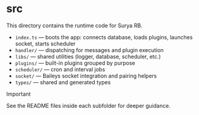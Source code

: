 # src

This directory contains the runtime code for Surya RB.

- `index.ts` — boots the app: connects database, loads plugins, launches socket, starts scheduler
- `handler/` — dispatching for messages and plugin execution
- `libs/` — shared utilities (logger, database, scheduler, etc.)
- `plugins/` — built-in plugins grouped by purpose
- `scheduler/` — cron and interval jobs
- `socket/` — Baileys socket integration and pairing helpers
- `types/` — shared and generated types

> [!IMPORTANT]
> See the README files inside each subfolder for deeper guidance.
